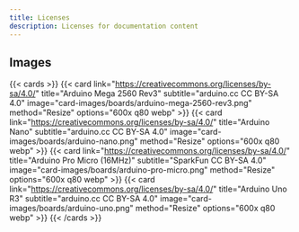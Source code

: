 ```yaml
---
title: Licenses
description: Licenses for documentation content
---
```


## Images

{{< cards >}}
{{< card link="https://creativecommons.org/licenses/by-sa/4.0/" title="Arduino Mega 2560 Rev3" subtitle="arduino.cc CC BY-SA 4.0" image="card-images/boards/arduino-mega-2560-rev3.png" method="Resize" options="600x q80 webp" >}}
{{< card link="https://creativecommons.org/licenses/by-sa/4.0/" title="Arduino Nano" subtitle="arduino.cc CC BY-SA 4.0" image="card-images/boards/arduino-nano.png" method="Resize" options="600x q80 webp" >}}
{{< card link="https://creativecommons.org/licenses/by-sa/4.0/" title="Arduino Pro Micro (16MHz)" subtitle="SparkFun CC BY-SA 4.0" image="card-images/boards/arduino-pro-micro.png" method="Resize" options="600x q80 webp" >}}
{{< card link="https://creativecommons.org/licenses/by-sa/4.0/" title="Arduino Uno R3" subtitle="arduino.cc CC BY-SA 4.0" image="card-images/boards/arduino-uno.png" method="Resize" options="600x q80 webp" >}}
{{< /cards >}}

